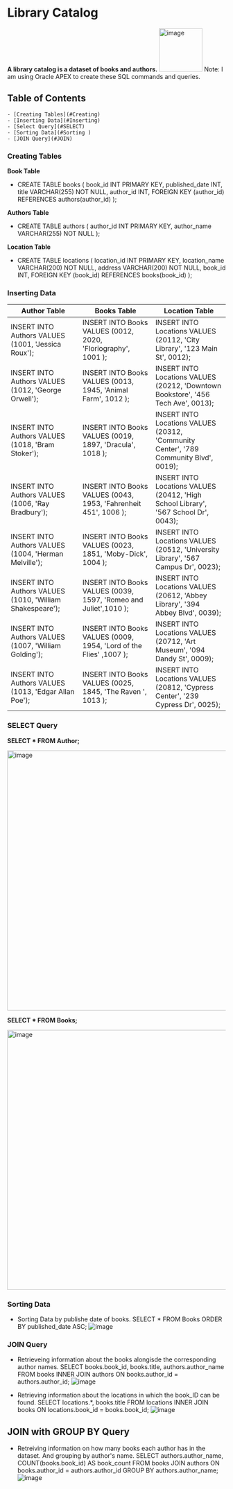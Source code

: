 # **Library Catalog**     
**A library catalog is a dataset of books and authors.** <img width="100" alt="image" src="https://github.com/LuseroNajera/SQL-Projects/assets/155403528/1df5805e-e494-40f2-a85e-9446b3dc9573">
Note: I am using Oracle APEX to create these SQL commands and queries. 

## **Table of Contents**
    - [Creating Tables](#Creating)
    - [Inserting Data](#Inserting)
    - [Select Query](#SELECT)
    - [Sorting Data](#Sorting )
    - [JOIN Query](#JOIN)


### **Creating Tables**

**Book Table**
- CREATE TABLE books (
    book_id INT PRIMARY KEY,
    published_date INT,
    title VARCHAR(255) NOT NULL,
    author_id INT,
    FOREIGN KEY (author_id) REFERENCES authors(author_id)
  );
  
**Authors Table**
- CREATE TABLE authors (
    author_id INT PRIMARY KEY,
    author_name VARCHAR(255) NOT NULL
  );
  
**Location Table**
- CREATE TABLE locations (
    location_id INT PRIMARY KEY,
    location_name VARCHAR(200) NOT NULL,
    address VARCHAR(200) NOT NULL,
    book_id INT,
    FOREIGN KEY (book_id) REFERENCES books(book_id)
  );


### **Inserting Data** 

| Author Table | Books Table | Location Table |
|---|---|---| 
|INSERT INTO Authors VALUES (1001, 'Jessica Roux'); | INSERT INTO Books VALUES (0012, 2020, 'Floriography', 1001 ); |INSERT INTO Locations VALUES (20112, 'City Library', '123 Main St', 0012);|
|INSERT INTO Authors VALUES (1012, 'George Orwell');|INSERT INTO Books VALUES  (0013, 1945, 'Animal Farm', 1012 ); | INSERT INTO Locations VALUES (20212, 'Downtown Bookstore', '456 Tech Ave', 0013);|
|INSERT INTO Authors VALUES (1018, 'Bram Stoker');| INSERT INTO Books VALUES (0019, 1897, 'Dracula', 1018 ); |INSERT INTO Locations VALUES (20312, 'Community Center', '789 Community Blvd', 0019);|
|INSERT INTO Authors VALUES (1006, 'Ray Bradbury');| INSERT INTO Books VALUES (0043, 1953, 'Fahrenheit 451', 1006 ); | INSERT INTO Locations VALUES (20412, 'High School Library', '567 School Dr', 0043);|
|INSERT INTO Authors VALUES (1004, 'Herman Melville');| INSERT INTO Books VALUES (0023, 1851, 'Moby-Dick', 1004 ); |INSERT INTO Locations VALUES (20512, 'University Library', '567 Campus Dr', 0023);|
|INSERT INTO Authors VALUES (1010, 'William Shakespeare');| INSERT INTO Books VALUES (0039, 1597, 'Romeo and Juliet',1010 ); |INSERT INTO Locations VALUES (20612, 'Abbey Library', '394 Abbey Blvd', 0039);|
|INSERT INTO Authors VALUES (1007, 'William Golding');| INSERT INTO Books VALUES (0009, 1954, 'Lord of the Flies' ,1007 ); |INSERT INTO Locations VALUES (20712, 'Art Museum', '094 Dandy St', 0009);|
|INSERT INTO Authors VALUES (1013, 'Edgar Allan Poe');| INSERT INTO Books VALUES (0025, 1845, 'The Raven ', 1013 ); |INSERT INTO Locations VALUES (20812, 'Cypress Center', '239 Cypress Dr', 0025);|


### **SELECT Query** 

**SELECT * FROM Author;**

<img width="600" alt="image" src="https://github.com/LuseroNajera/SQL-Projects/assets/155403528/052bc85a-0e60-4008-82e2-f6c25344cc2d">

**SELECT * FROM Books;**

<img width="600" alt="image" src="https://github.com/LuseroNajera/SQL-Projects/assets/155403528/8d402098-7aff-4de6-abcc-2c96124bc032">

### **Sorting Data**
- Sorting Data by publishe date of books.
SELECT * FROM Books ORDER BY published_date ASC;
![image](https://github.com/LuseroNajera/SQL-Projects/assets/155403528/a1d134de-46d4-40a2-9005-2770b2bf05b2)


### **JOIN Query**

- Retrieveing information about the books alongisde the corresponding author names.
SELECT books.book_id, books.title, authors.author_name
FROM books
INNER JOIN authors ON books.author_id = authors.author_id;
![image](https://github.com/LuseroNajera/SQL-Projects/assets/155403528/68c9ecd1-1a77-44fb-a9c5-ff856f687d82)

- Retrieving information about the locations in which the book_ID can be found.
SELECT locations.*, books.title
FROM locations
INNER JOIN books ON locations.book_id = books.book_id;
![image](https://github.com/LuseroNajera/SQL-Projects/assets/155403528/4a5e3397-ab47-4ab6-890d-82e952763cb8)

## **JOIN with GROUP BY Query**
- Retreiving information on how many books each author has in the dataset. And grouping by author's name. 
SELECT authors.author_name, COUNT(books.book_id) AS book_count
FROM books
JOIN authors ON books.author_id = authors.author_id
GROUP BY authors.author_name;
![image](https://github.com/LuseroNajera/SQL-Projects/assets/155403528/6fba206d-8bad-4314-a967-7cbae04fa48d)









